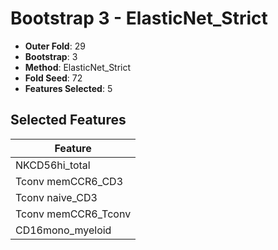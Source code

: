 # Bootstrap 3 - ElasticNet_Strict

- **Outer Fold**: 29
- **Bootstrap**: 3
- **Method**: ElasticNet_Strict
- **Fold Seed**: 72
- **Features Selected**: 5

## Selected Features

| Feature |
|---------|
| NKCD56hi_total |
| Tconv memCCR6_CD3 |
| Tconv naive_CD3 |
| Tconv memCCR6_Tconv |
| CD16mono_myeloid |
